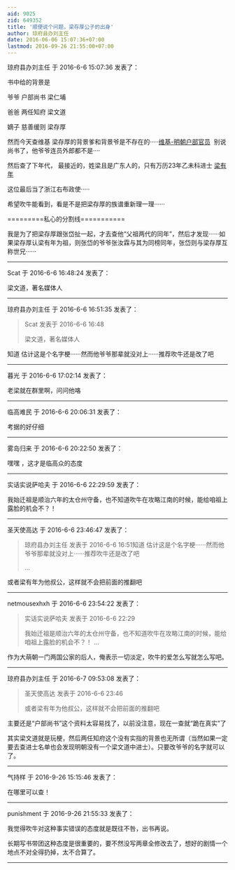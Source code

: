```yaml
---
aid: 9025
zid: 649352
title: '顺便说个问题，梁存厚公子的出身'
author: 琼府县办刘主任
date: 2016-06-06 15:07:36+07:00
lastmod: 2016-09-26 21:55:00+07:00
---
```


琼府县办刘主任 于 2016-6-6 15:07:36 发表了：

书中给的背景是

爷爷 户部尚书 梁仁埔

爸爸 两任知府 梁文道

嫡子 慈善缓则 梁存厚

然而今天查维基 梁存厚的背景爹和背景爷是不存在的·····[维基-明朝户部官员](https://zh.wikipedia.org/wiki/Category:%E6%98%8E%E6%9C%9D%E6%88%B7%E9%83%A8%E5%AE%98%E5%91%98)  别说尚书了，他爷爷连员外郎都不是····

然后查了下年代， 最接近的，姓梁且是广东人的，只有万历23年乙未科进士 [梁有年](https://zh.wikipedia.org/wiki/%E6%A2%81%E6%9C%89%E5%B9%B4)

这位最后当了浙江右布政使·····

希望吹牛能看到，看是不是把梁存厚的族谱重新理一理······

=========私心的分割线===========

我是为了把梁存厚跟张岱扯一起，才去查他“父祖两代的同年”，然后才发现······如果梁存厚认梁有年为祖，则张岱的爷爷张汝霖与其为同榜同年，张岱则与梁存厚互称世兄······

---------

Scat 于 2016-6-6 16:48:24 发表了：

梁文道，著名媒体人

---------

琼府县办刘主任 于 2016-6-6 16:51:35 发表了：

> Scat 发表于 2016-6-6 16:48
> 
> 梁文道，著名媒体人



知道 估计这是个名字梗······然而他爷爷那辈就没对上······推荐吹牛还是改了吧

---------

暮光 于 2016-6-6 17:02:14 发表了：

老梁就在群里啊，问问他咯

---------

临高难民 于 2016-6-6 20:06:31 发表了：

考据的好仔细

---------

雾岛归来 于 2016-6-6 20:22:50 发表了：

嘿嘿 ，这才是临高众的态度

---------

实话实说萨哈夫 于 2016-6-6 22:29:59 发表了：

我始迁祖是顺治六年的太仓州守备，也不知道吹牛在攻略江南的时候，能给咱祖上露脸的机会不？！

---------

圣天使高达 于 2016-6-6 23:46:47 发表了：

> 琼府县办刘主任 发表于 2016-6-6 16:51知道 估计这是个名字梗······然而他爷爷那辈就没对上······推荐吹牛还是改了吧
> 
> ...



或者梁有年为他叔公，这样就不会把前面的推翻吧

---------

netmousexhxh 于 2016-6-6 23:54:22 发表了：

> 实话实说萨哈夫 发表于 2016-6-6 22:29
> 
> 我始迁祖是顺治六年的太仓州守备，也不知道吹牛在攻略江南的时候，能给咱祖上露脸的机会不？！ ...



作为大萌朝一门两国公家的后人，俺表示一切淡定，吹牛的爱怎么写就怎么写吧。

---------

琼府县办刘主任 于 2016-6-7 09:53:08 发表了：

> 圣天使高达 发表于 2016-6-6 23:46
> 
> 或者梁有年为他叔公，这样就不会把前面的推翻吧



主要还是“户部尚书”这个资料太容易找了，以前没注意，现在一查就“跪在真实”了



其实梁文道就是玩梗，然后两任知府这个没有实指的背景也无所谓（当然如果一定要去查进士名单也会发现明朝没有一个梁文道中进士）。只要改爷爷的名字就可以了。

---------

气持样 于 2016-9-26 15:15:46 发表了：

在哪里可以查！

---------

punishment 于 2016-9-26 21:55:33 发表了：

我觉得吹牛对这种事实错误的态度就是既往不咎，出书再说。

长期写书带团这种态度是很重要的，要不然没写两章全修改去了，想好的剧情一个地点不对全得扔掉，太不合算了。

---------

